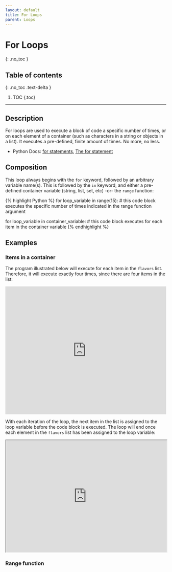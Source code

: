 ```yaml
---
layout: default
title: For Loops
parent: Loops
---
```

# For Loops
{: .no_toc }
## Table of contents
{: .no_toc .text-delta }

1. TOC
{:toc}

---

## Description
For loops are used to execute a block of code a specific number of times, or on each element of a container (such as characters in a string or objects in a list). It executes a pre-defined, finite amount of times. No more, no less.
- Python Docs: [for statements](https://docs.python.org/3/tutorial/controlflow.html#for-statements), [The for statement](https://docs.python.org/3/reference/compound_stmts.html#the-for-statement)

## Composition
This loop always begins with the `for` keyword, followed by an arbitrary variable name(s). This is followed by the `in` keyword, and either a pre-defined container variable (string, list, set, etc) -or- the `range` function:

{% highlight Python %}
for loop_variable in range(15):
    # this code block executes the specific number of times indicated in the range function argument

for loop_variable in container_variable:
    # this code block executes for each item in the container variable
{% endhighlight %}

## Examples

### Items in a container
The program illustrated below will execute for each item in the `flavors` list. Therefore, it will execute exactly four times, since there are four items in the list:
<iframe height="400px" width="100%" src="https://replit.com/@bianca_ruiz/forflavors?lite=true" scrolling="no" frameborder="no" allowtransparency="true" allowfullscreen="true" sandbox="allow-forms allow-pointer-lock allow-popups allow-same-origin allow-scripts allow-modals"></iframe>

With each iteration of the loop, the next item in the list is assigned to the loop variable before the code block is executed. The loop will end once each element in the `flavors` list has been assigned to the loop variable:
<iframe width="100%" height="350" frameborder="1" src="https://pythontutor.com/iframe-embed.html#code=flavors%20%3D%20%5B'Lemon%20Glaze',%20'Pink%20Velvet',%20'Gingersnap',%20'Molten%20Lava'%5D%0A%0Afor%20flavor%20in%20flavors%3A%0A%20%20%20%20print%28f'%7Bflavor%7D%20is%20delicious!'%29&codeDivHeight=400&codeDivWidth=350&cumulative=false&curInstr=0&heapPrimitives=nevernest&origin=opt-frontend.js&py=3&rawInputLstJSON=%5B%5D&textReferences=false"> </iframe>

### Range function


